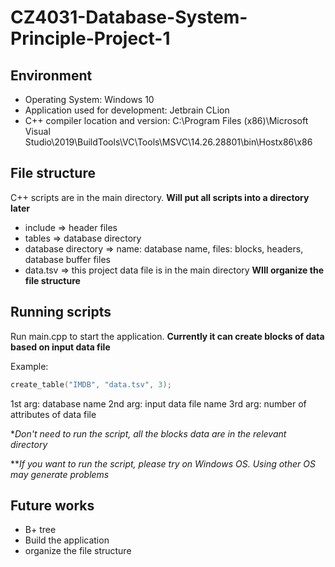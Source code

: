 # CZ4031-Database-System-Principle-Project-1

## Environment
- Operating System: Windows 10
- Application used for development: Jetbrain CLion
- C++ compiler location and version: C:\Program Files (x86)\Microsoft Visual Studio\2019\BuildTools\VC\Tools\MSVC\14.26.28801\bin\Hostx86\x86

## File structure
C++ scripts are in the main directory. **Will put all scripts into a directory later**
- include => header files
- tables => database directory
- database directory => name: database name, files: blocks, headers, database buffer files
- data.tsv => this project data file is in the main directory **WIll organize the file structure**

## Running scripts
Run main.cpp to start the application. **Currently it can create blocks of data based on input data file**

Example:
```C++
create_table("IMDB", "data.tsv", 3);
```
1st arg: database name
2nd arg: input data file name
3rd arg: number of attributes of data file 

**Don't need to run the script, all the blocks data are in the relevant directory*

***If you want to run the script, please try on Windows OS. Using other OS may generate problems*

## Future works
- B+ tree
- Build the application
- organize the file structure
